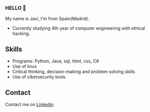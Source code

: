 ### HELLO 👋
My name is Javi, I'm from Spain(Madrid).
* Currently studying 4th year of computer engineering with ethical hacking.

## Skills
* Programs: Python, Java, sql, html, css, C#
* Use of linux
* Critical thinking, decision-making and problem solving skills
* Use of cibersecurity tools.
## Contact
Contact me on [Linkedin](www.linkedin.com/in/javier-garzón-62b842255)
